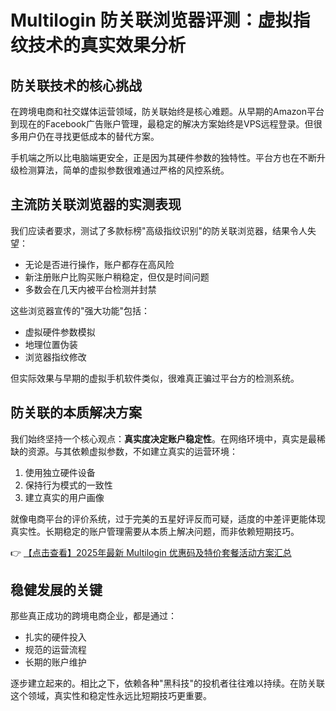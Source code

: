 # Multilogin 防关联浏览器评测：虚拟指纹技术的真实效果分析

## 防关联技术的核心挑战

在跨境电商和社交媒体运营领域，防关联始终是核心难题。从早期的Amazon平台到现在的Facebook广告账户管理，最稳定的解决方案始终是VPS远程登录。但很多用户仍在寻找更低成本的替代方案。

手机端之所以比电脑端更安全，正是因为其硬件参数的独特性。平台方也在不断升级检测算法，简单的虚拟参数很难通过严格的风控系统。

## 主流防关联浏览器的实测表现

我们应读者要求，测试了多款标榜"高级指纹识别"的防关联浏览器，结果令人失望：

- 无论是否进行操作，账户都存在高风险
- 新注册账户比购买账户稍稳定，但仅是时间问题
- 多数会在几天内被平台检测并封禁

这些浏览器宣传的"强大功能"包括：
- 虚拟硬件参数模拟
- 地理位置伪装
- 浏览器指纹修改

但实际效果与早期的虚拟手机软件类似，很难真正骗过平台方的检测系统。

## 防关联的本质解决方案

我们始终坚持一个核心观点：**真实度决定账户稳定性**。在网络环境中，真实是最稀缺的资源。与其依赖虚拟参数，不如建立真实的运营环境：

1. 使用独立硬件设备
2. 保持行为模式的一致性
3. 建立真实的用户画像

就像电商平台的评价系统，过于完美的五星好评反而可疑，适度的中差评更能体现真实性。长期稳定的账户管理需要从本质上解决问题，而非依赖短期技巧。

👉 [【点击查看】2025年最新 Multilogin 优惠码及特价套餐活动方案汇总](https://bit.ly/multIlogin)

## 稳健发展的关键

那些真正成功的跨境电商企业，都是通过：
- 扎实的硬件投入
- 规范的运营流程
- 长期的账户维护

逐步建立起来的。相比之下，依赖各种"黑科技"的投机者往往难以持续。在防关联这个领域，真实性和稳定性永远比短期技巧更重要。